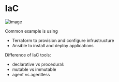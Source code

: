 # IaC
![image](https://github.com/user-attachments/assets/c8af548e-c285-49d4-a8e8-d63207c11836)

Common example is using 
* Terraform to provision and configure infrustructure
* Ansible to install and deploy applications

Difference of IaC tools:
* declarative vs procedural:
* mutable vs immutable
* agent vs agentless

